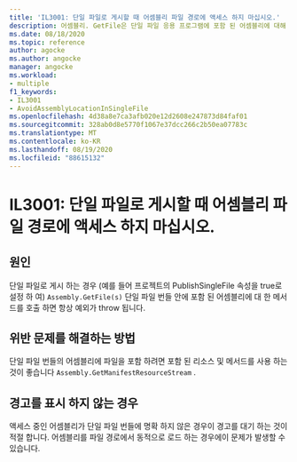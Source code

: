 ```yaml
---
title: 'IL3001: 단일 파일로 게시할 때 어셈블리 파일 경로에 액세스 하지 마십시오.'
description: 어셈블리. GetFile은 단일 파일 응용 프로그램에 포함 된 어셈블리에 대해 throw 됩니다.
ms.date: 08/18/2020
ms.topic: reference
author: agocke
ms.author: angocke
manager: angocke
ms.workload:
- multiple
f1_keywords:
- IL3001
- AvoidAssemblyLocationInSingleFile
ms.openlocfilehash: 4d38a8e7ca3afb020e12d2608e247873d84faf01
ms.sourcegitcommit: 328ab0d8e5770f1067e37dcc266c2b50ea07783c
ms.translationtype: MT
ms.contentlocale: ko-KR
ms.lasthandoff: 08/19/2020
ms.locfileid: "88615132"
---
```

# <a name="il3001-avoid-accessing-assembly-file-path-when-publishing-as-a-single-file"></a>IL3001: 단일 파일로 게시할 때 어셈블리 파일 경로에 액세스 하지 마십시오.

## <a name="cause"></a>원인

단일 파일로 게시 하는 경우 (예를 들어 프로젝트의 PublishSingleFile 속성을 true로 설정 하 여) `Assembly.GetFile(s)` 단일 파일 번들 안에 포함 된 어셈블리에 대 한 메서드를 호출 하면 항상 예외가 throw 됩니다.

## <a name="how-to-fix-violations"></a>위반 문제를 해결하는 방법

단일 파일 번들의 어셈블리에 파일을 포함 하려면 포함 된 리소스 및 메서드를 사용 하는 것이 좋습니다 `Assembly.GetManifestResourceStream` .

## <a name="when-to-suppress-warnings"></a>경고를 표시 하지 않는 경우

액세스 중인 어셈블리가 단일 파일 번들에 명확 하지 않은 경우이 경고를 대기 하는 것이 적절 합니다. 어셈블리를 파일 경로에서 동적으로 로드 하는 경우에이 문제가 발생할 수 있습니다.
